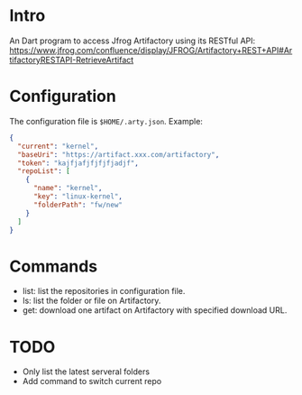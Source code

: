 # Intro

An Dart program to access Jfrog Artifactory using its RESTful API:
https://www.jfrog.com/confluence/display/JFROG/Artifactory+REST+API#ArtifactoryRESTAPI-RetrieveArtifact

# Configuration

The configuration file is `$HOME/.arty.json`. Example:

```json
{
  "current": "kernel",
  "baseUri": "https://artifact.xxx.com/artifactory",
  "token": "kajfjafjfjfjfjadjf",
  "repoList": [
    {
      "name": "kernel",
      "key": "linux-kernel",
      "folderPath": "fw/new"
    }
  ]
}
```

# Commands

- list: list the repositories in configuration file.
- ls: list the folder or file on Artifactory.
- get: download one artifact on Artifactory with specified download URL.

# TODO
- Only list the latest serveral folders
- Add command to switch current repo
